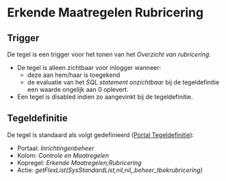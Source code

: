 # Erkende Maatregelen Rubricering

## Trigger

De tegel is een trigger voor het tonen van het *Overzicht van rubricering*.

* De tegel is alleen zichtbaar voor inlogger wanneer:
  * deze aan hem/haar is toegekend
  * de evaluatie van het *SQL statement onzichtbaar* bij de tegeldefinitie een waarde ongelijk aan 0 oplevert.
* Een tegel is disabled indien zo aangevinkt bij de tegeldefinitie.

## Tegeldefinitie

De tegel is standaard als volgt gedefinieerd ([Portal Tegeldefinitie](/docs/instellen_inrichten/portaldefinitie/portal_tegel.md)):

* Portaal: *Inrichtingenbeheer*
* Kolom: *Controle en Maatregelen*
* Kopregel: *Erkende Maatregelen;Rubricering*
* Actie: *getFlexList(SysStandardList,nil,nil,,beheer_tbekrubricering)*
